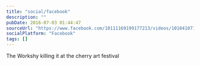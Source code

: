 ```yaml
---
title: "social/facebook"
description: ""
pubDate: 2016-07-03 01:44:47
sourceUrl: "https://www.facebook.com/10111169199177213/videos/10104107135709013"
socialPlatform: "Facebook"
tags: []
---
```


The Workshy killing it at the cherry art festival
